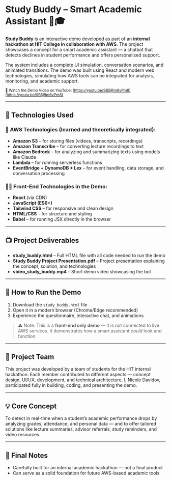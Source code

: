 # Study Buddy – Smart Academic Assistant 💬🎓

**Study Buddy** is an interactive demo developed as part of an **internal hackathon at HIT College in collaboration with AWS**. The project showcases a concept for a smart academic assistant — a chatbot that detects declines in student performance and offers personalized support.

The system includes a complete UI simulation, conversation scenarios, and animated transitions. The demo was built using React and modern web technologies, simulating how AWS tools can be integrated for analysis, monitoring, and academic support.

<sub>🎥 Watch the Demo Video on YouTube: [https://youtu.be/9B5jRm6vPm8](https://youtu.be/9B5jRm6vPm8)</sub>

---

## 🔧 Technologies Used

### 🧠 AWS Technologies (learned and theoretically integrated):
- **Amazon S3** – for storing files (videos, transcripts, recordings)
- **Amazon Transcribe** – for converting lecture recordings to text
- **Amazon Bedrock** – for analyzing and summarizing texts using models like Claude
- **Lambda** – for running serverless functions
- **EventBridge + DynamoDB + Lex** – for event handling, data storage, and conversation processing

### 👨‍💻 Front-End Technologies in the Demo:
- **React** (via CDN)
- **JavaScript (ES6+)**
- **Tailwind CSS** – for responsive and clean design
- **HTML/CSS** – for structure and styling
- **Babel** – for running JSX directly in the browser

---

## 📺 Project Deliverables
- **study_buddy.html** – Full HTML file with all code needed to run the demo
- **Study Buddy Project Presentation.pdf** – Project presentation explaining the concept, solution, and technologies
- **video_study_buddy.mp4** – Short demo video showcasing the bot

---

## 🚀 How to Run the Demo
1. Download the `study_buddy.html` file
2. Open it in a modern browser (Chrome/Edge recommended)
3. Experience the questionnaire, interactive chat, and animations

> ⚠️ Note: This is a **front-end only demo** — it is not connected to live AWS services. It demonstrates how a smart assistant *could* look and function.

---

## 👥 Project Team
This project was developed by a team of students for the HIT internal hackathon. Each member contributed to different aspects — concept design, UI/UX, development, and technical architecture. I, Nicole Davidov, participated fully in building, coding, and presenting the demo.

---

## 💡 Core Concept
To detect in real-time when a student’s academic performance drops by analyzing grades, attendance, and personal data — and to offer tailored solutions like lecture summaries, advisor referrals, study reminders, and video resources.

---

## 📌 Final Notes
- Carefully built for an internal academic hackathon — not a final product
- Can serve as a solid foundation for future AWS-based academic tools
